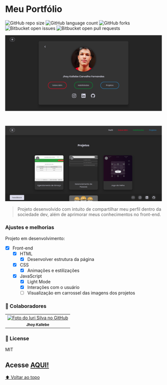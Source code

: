 
# Meu Portfólio

![GitHub repo size](https://img.shields.io/github/repo-size/Jhoy-Kallebe/Portfolio?style=for-the-badge)
![GitHub language count](https://img.shields.io/github/languages/count/Jhoy-Kallebe/Portfolio?style=for-the-badge)
![GitHub forks](https://img.shields.io/github/forks/Jhoy-Kallebe/Portfolio?style=for-the-badge)
![Bitbucket open issues](https://img.shields.io/bitbucket/issues/Jhoy-Kallebe/Portfolio?style=for-the-badge)
![Bitbucket open pull requests](https://img.shields.io/bitbucket/pr-raw/Jhoy-Kallebe/Portfolio?style=for-the-badge)

<p align="center">
  <img src="perfilPortfolio.png" width="600px;" alt="imagem tela inicial">
</p><br>
<p align="center">
  <img src="projetosPortfolio.png" width="600px;" alt="imagem tela projetos">
</p>

> Projeto desenvolvido com intuito de compartilhar meu perfil dentro da sociedade dev, além de aprimorar meus conhecimentos no front-end.
### Ajustes e melhorias
Projeto em desenvolvimento:
- [x] Front-end
  - [x] HTML
    - [x] Desenvolver estrutura da página
  - [x] CSS
    - [x] Animações e estilizações
  - [x] JavaScript
    - [x] Light Mode
    - [x] Interações com o usuário
    - [ ] Visualização em carrossel das imagens dos projetos

### 🤝 Colaboradores

<table>
  <tr>
    <td align="center">
      <a href="https://github.com/Jhoy-Kallebe">
        <img src="https://avatars.githubusercontent.com/u/98123726?v=4" width="100px;" alt="Foto do Iuri Silva no GitHub"/><br>
        <sub>
          <b>Jhoy Kallebe</b>
        </sub>
      </a>
    </td>
  </tr>
</table>

### 📝 License

MIT

## Acesse <a href="https://jhoy-kallebe.github.io/Portfolio/src/app/">AQUI!</a>

[⬆ Voltar ao topo](#meu-portfólio)<br>
